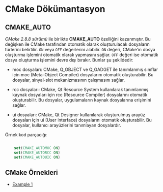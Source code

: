 # CMake Dökümantasyon

## CMAKE_AUTO

*CMake 2.8.8 sürümü* ile birlikte **CMAKE_AUTO** özelliğini kazanmıştır. Bu değişken ile CMake tarafından otomatik olarak oluşturulacak dosyaların türlerini belirtilir. `ON` veya `OFF` değerlerini alabilir. `ON` değeri, CMake'in dosya oluşturma işlemini otomatik olarak yapmasını sağlar. `OFF` değeri ise otomatik dosya oluşturma işlemini devre dışı bırakır. Bunlar şu şekildedir:

- moc dosyaları: CMake, Q_OBJECT ve Q_GADGET ile tanımlanmış sınıflar için moc (Meta-Object Compiler) dosyalarını otomatik oluşturabilir. Bu dosyalar, sinyal-slot mekanizmasının çalışmasını sağlar.

- rcc dosyaları: CMake, Qt Resource System kullanılarak tanımlanmış kaynak dosyaları için rcc (Resource Compiler) dosyalarını otomatik oluşturabilir. Bu dosyalar, uygulamaların kaynak dosyalarına erişimini sağlar.

- ui dosyaları: CMake, Qt Designer kullanılarak oluşturulmuş arayüz dosyaları için ui (User Interface) dosyalarını otomatik oluşturabilir. Bu dosyalar, kullanıcı arayüzlerini tanımlayan dosyalardır.

Örnek kod parçacığı:

~~~CMake

    set(CMAKE_AUTOMOC ON)
    set(CMAKE_AUTORCC ON)
    set(CMAKE_AUTOUIC ON)

~~~

## CMake Örnekleri

- [Example 1](Example_1.md)
